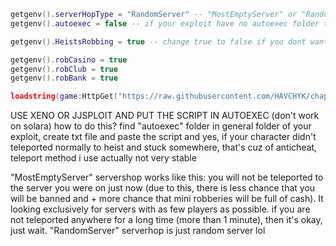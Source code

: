 ```lua
getgenv().serverHopType = "RandomServer" -- "MostEmptyServer" or "RandomServer" (DO NOT REMOVE "")
getgenv().autoexec = false -- if your exploit have no autoexec folder then change false to true 

getgenv().HeistsRobbing = true -- change true to false if you dont want to rob anything, only mini robberies autofarm

getgenv().robCasino = true
getgenv().robClub = true
getgenv().robBank = true

loadstring(game:HttpGet("https://raw.githubusercontent.com/HAVCHYK/chapter1GoodAutorob/refs/heads/main/goodch1Autorob"))() -- open source
```

USE XENO OR JJSPLOIT AND PUT THE SCRIPT IN AUTOEXEC (don't work on solara)
how to do this? find "autoexec" folder in general folder of your eхploit, create txt file and paste the script
and yes, if your character didn't teleported normally to heist and stuck somewhere, that's cuz of anticheat, teleport method i use actually not very stable

"MostEmptyServer" servershop works like this:
you will not be teleported to the server you were on just now (due to this, there is less chance that you will be banned and + more chance that mini robberies will be full of cash).
It looking exclusively for servers with as few players as possible.
if you are not teleported anywhere for a long time (more than 1 minute), then it's okay, just wait.
"RandomServer" serverhop is just random server lol
